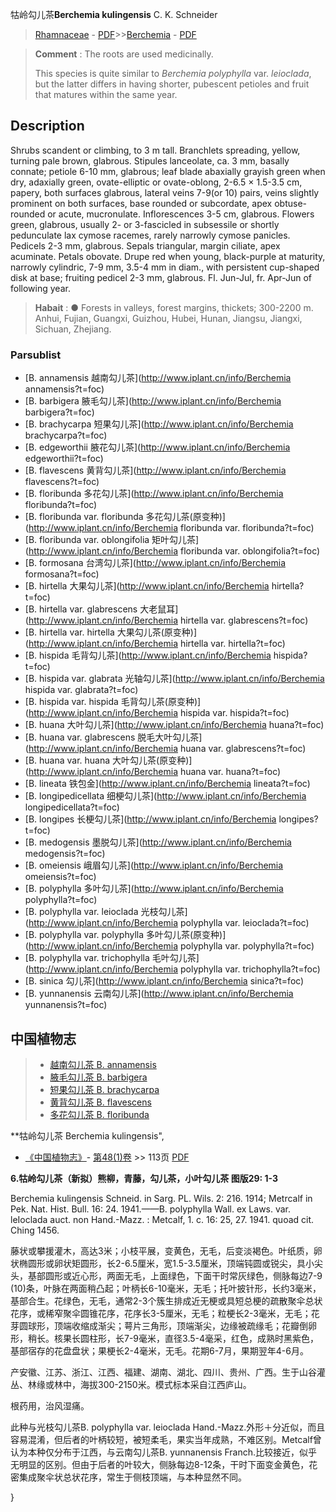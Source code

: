 牯岭勾儿茶**Berchemia kulingensis** C. K. Schneider

> [Rhamnaceae](http://www.iplant.cn/info/Rhamnaceae?t=foc) - [PDF](http://www.iplant.cn/foc/pdf/Rhamnaceae.pdf)>>[Berchemia](http://www.iplant.cn/info/Berchemia?t=foc) - [PDF](http://www.iplant.cn/foc/pdf/Berchemia.pdf)

> **Comment** : 
> The roots are used medicinally.
>
> This species is quite similar to *Berchemia polyphylla* var. *leioclada*, but the latter differs in having shorter, pubescent petioles and fruit that matures within the same year.

## Description

Shrubs scandent or climbing, to 3 m tall. Branchlets spreading, yellow, turning pale brown, glabrous. Stipules lanceolate, ca. 3 mm, basally connate; petiole 6-10 mm, glabrous; leaf blade abaxially grayish green when dry, adaxially green, ovate-elliptic or ovate-oblong, 2-6.5 × 1.5-3.5 cm, papery, both surfaces glabrous, lateral veins 7-9(or 10) pairs, veins slightly prominent on both surfaces, base rounded or subcordate, apex obtuse-rounded or acute, mucronulate. Inflorescences 3-5 cm, glabrous. Flowers green, glabrous, usually 2- or 3-fascicled in subsessile or shortly pedunculate lax cymose racemes, rarely narrowly cymose panicles. Pedicels 2-3 mm, glabrous. Sepals triangular, margin ciliate, apex acuminate. Petals obovate. Drupe red when young, black-purple at maturity, narrowly cylindric, 7-9 mm, 3.5-4 mm in diam., with persistent cup-shaped disk at base; fruiting pedicel 2-3 mm, glabrous. Fl. Jun-Jul, fr. Apr-Jun of following year.

> **Habait** : 
>●  Forests in valleys, forest margins, thickets; 300-2200 m. Anhui, Fujian, Guangxi, Guizhou, Hubei, Hunan, Jiangsu, Jiangxi, Sichuan, Zhejiang.

### Parsublist

* [B.  annamensis  越南勾儿茶](http://www.iplant.cn/info/Berchemia annamensis?t=foc)
* [B.  barbigera  腋毛勾儿茶](http://www.iplant.cn/info/Berchemia barbigera?t=foc)
* [B.  brachycarpa  短果勾儿茶](http://www.iplant.cn/info/Berchemia brachycarpa?t=foc)
* [B.  edgeworthii  腋花勾儿茶](http://www.iplant.cn/info/Berchemia edgeworthii?t=foc)
* [B.  flavescens  黄背勾儿茶](http://www.iplant.cn/info/Berchemia flavescens?t=foc)
* [B.  floribunda  多花勾儿茶](http://www.iplant.cn/info/Berchemia floribunda?t=foc)
* [B.  floribunda var. floribunda  多花勾儿茶(原变种)](http://www.iplant.cn/info/Berchemia floribunda var. floribunda?t=foc)
* [B.  floribunda var. oblongifolia  矩叶勾儿茶](http://www.iplant.cn/info/Berchemia floribunda var. oblongifolia?t=foc)
* [B.  formosana  台湾勾儿茶](http://www.iplant.cn/info/Berchemia formosana?t=foc)
* [B.  hirtella  大果勾儿茶](http://www.iplant.cn/info/Berchemia hirtella?t=foc)
* [B.  hirtella var. glabrescens  大老鼠耳](http://www.iplant.cn/info/Berchemia hirtella var. glabrescens?t=foc)
* [B.  hirtella var. hirtella  大果勾儿茶(原变种)](http://www.iplant.cn/info/Berchemia hirtella var. hirtella?t=foc)
* [B.  hispida  毛背勾儿茶](http://www.iplant.cn/info/Berchemia hispida?t=foc)
* [B.  hispida var. glabrata  光轴勾儿茶](http://www.iplant.cn/info/Berchemia hispida var. glabrata?t=foc)
* [B.  hispida var. hispida  毛背勾儿茶(原变种)](http://www.iplant.cn/info/Berchemia hispida var. hispida?t=foc)
* [B.  huana  大叶勾儿茶](http://www.iplant.cn/info/Berchemia huana?t=foc)
* [B.  huana var. glabrescens  脱毛大叶勾儿茶](http://www.iplant.cn/info/Berchemia huana var. glabrescens?t=foc)
* [B.  huana var. huana  大叶勾儿茶(原变种)](http://www.iplant.cn/info/Berchemia huana var. huana?t=foc)
* [B.  lineata  铁包金](http://www.iplant.cn/info/Berchemia lineata?t=foc)
* [B.  longipedicellata  细梗勾儿茶](http://www.iplant.cn/info/Berchemia longipedicellata?t=foc)
* [B.  longipes  长梗勾儿茶](http://www.iplant.cn/info/Berchemia longipes?t=foc)
* [B.  medogensis  墨脱勾儿茶](http://www.iplant.cn/info/Berchemia medogensis?t=foc)
* [B.  omeiensis  峨眉勾儿茶](http://www.iplant.cn/info/Berchemia omeiensis?t=foc)
* [B.  polyphylla  多叶勾儿茶](http://www.iplant.cn/info/Berchemia polyphylla?t=foc)
* [B.  polyphylla var. leioclada  光枝勾儿茶](http://www.iplant.cn/info/Berchemia polyphylla var. leioclada?t=foc)
* [B.  polyphylla var. polyphylla  多叶勾儿茶(原变种)](http://www.iplant.cn/info/Berchemia polyphylla var. polyphylla?t=foc)
* [B.  polyphylla var. trichophylla  毛叶勾儿茶](http://www.iplant.cn/info/Berchemia polyphylla var. trichophylla?t=foc)
* [B.  sinica  勾儿茶](http://www.iplant.cn/info/Berchemia sinica?t=foc)
* [B.  yunnanensis  云南勾儿茶](http://www.iplant.cn/info/Berchemia yunnanensis?t=foc)

## 中国植物志

> * [越南勾儿茶  B.  annamensis](Berchemia-annamensis-越南勾儿茶.md)
> * [腋毛勾儿茶  B.  barbigera](Berchemia-barbigera-腋毛勾儿茶.md)
> * [短果勾儿茶  B.  brachycarpa](Berchemia-brachycarpa-短果勾儿茶.md)
> * [黄背勾儿茶  B.  flavescens](Berchemia-flavescens-黄背勾儿茶.md)
> * [多花勾儿茶  B.  floribunda](Berchemia-floribunda-多花勾儿茶.md)

**牯岭勾儿茶 Berchemia kulingensis",

* [《中国植物志》](http://www.iplant.cn/frps)- [第48(1)卷](http://www.iplant.cn/frps/vol/48(1)) >> 113页 [PDF](http://www.iplant.cn/frps/pdf/48(1)/113.PDF)

**6.牯岭勾儿茶（新拟）熊柳，青藤，勾儿茶，小叶勾儿茶 图版29: 1-3**

Berchemia kulingensis Schneid. in Sarg. PL. Wils. 2: 216. 1914; Metrcalf in Pek. Nat. Hist. Bull. 16: 24. 1941.——B. polyphylla Wall. ex Laws. var. leIoclada auct. non Hand.-Mazz. : Metcalf, 1. c. 16: 25, 27. 1941. quoad cit. Ching 1456.

藤状或攀援灌木，高达3米；小枝平展，变黄色，无毛，后变淡褐色。叶纸质，卵状椭圆形或卵状矩圆形，长2-6.5厘米，宽1.5-3.5厘米，顶端钝圆或锐尖，具小尖头，基部圆形或近心形，两面无毛，上面绿色，下面干时常灰绿色，侧脉每边7-9 (10)条，叶脉在两面稍凸起；叶柄长6-10毫米，无毛；托叶披针形，长约3毫米，基部合生。花绿色，无毛，通常2-3个簇生排成近无梗或具短总梗的疏散聚伞总状花序，或稀窄聚伞圆锥花序，花序长3-5厘米，无毛；粒梗长2-3毫米，无毛；花芽圆球形，顶端收缩成渐尖；萼片三角形，顶端渐尖，边缘被疏缘毛；花瓣倒卵形，稍长。核果长圆柱形，长7-9毫米，直径3.5-4毫采，红色，成熟时黑紫色，基部宿存的花盘盘状；果梗长2-4毫米，无毛。花期6-7月，果期翌年4-6月。

产安徽、江苏、浙江、江西、福建、湖南、湖北、四川、贵州、广西。生于山谷灌丛、林缘或林中，海拔300-2150米。模式标本采自江西庐山。

根药用，治风湿痛。

此种与光枝勾儿茶B. polyphylla var. leioclada Hand.-Mazz.外形＋分近似，而且容易混淆，但后者的叶柄较短，被短柔毛，果实当年成熟，不难区别。Metcalf曾认为本种仅分布于江西，与云南勾儿茶B. yunnanensis Franch.比较接近，似乎无明显的区别。但由于后者的叶较大，侧脉每边8-12条，干时下面变金黄色，花密集成聚伞状总状花序，常生于侧枝顶端，与本种显然不同。

}